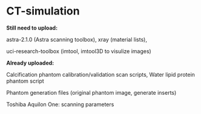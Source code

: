 # CT-simulation

**Still need to upload:**

astra-2.1.0 (Astra scanning toolbox), xray (material lists),

uci-research-toolbox (imtool, imtool3D to visulize images)

**Already uploaded:**

Calcification phantom calibration/validation scan scripts, Water lipid protein phantom script

Phantom generation files (original phantom image, generate inserts)

Toshiba Aquilon One: scanning parameters


